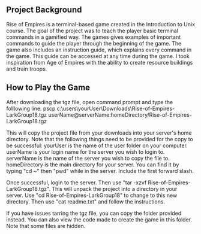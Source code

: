 ## Project Background
Rise of Empires is a terminal-based game created in the Introduction to Unix course.
The goal of the project was to teach the player basic terminal commands in a gamified way. 
The games gives examples of important commands to guide the player through the beginning of the game.
The game also includes an instruction guide, which explains every command in the game.
This guide can be accessed at any time during the game.
I took inspiration from Age of Empires with the ability to create resource buildings and train troops. 

## How to Play the Game
After downloading the tgz file, open command prompt and type the folllowing line.
pscp c:\users\yourUser\Downloads\Rise-of-Empires-LarkGroup18.tgz userName@serverName:homeDirectory/Rise-of-Empires-LarkGroup18.tgz

This will copy the project file from your downloads into your server's home directory. 
Note that the following things need to be provided for the copy to be successful:
yourUser is the name of the user folder on your computer.
userName is your login name for the server you wish to login to.
serverName is the name of the server you wish to copy the file to.
homeDirectory is the main directory for your server. You can find it by typing "cd ~" then "pwd" while in the server. Include the first forward slash.

Once successful, login to the server.
Then use "tar -xzvf Rise-of-Empires-LarkGroup18.tgz".
This will unpack the project into a directory in your server.
Use "cd Rise-of-Empires-LarkGroup18" to change to this new directory.
Then use "cat readme.txt" and follow the instructions.

If you have issues tarring the tgz file, you can copy the folder provided instead. You can also view the code made to create the game in this folder. 
Note that some files are hidden.
